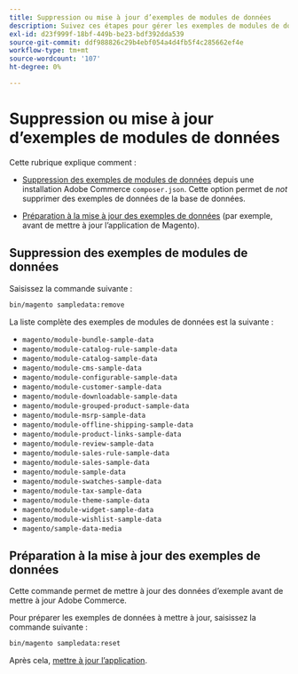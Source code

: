 ```yaml
---
title: Suppression ou mise à jour d’exemples de modules de données
description: Suivez ces étapes pour gérer les exemples de modules de données Adobe Commerce.
exl-id: d23f999f-18bf-449b-be23-bdf392dda539
source-git-commit: ddf988826c29b4ebf054a4d4fb5f4c285662ef4e
workflow-type: tm+mt
source-wordcount: '107'
ht-degree: 0%

---
```


# Suppression ou mise à jour d’exemples de modules de données

Cette rubrique explique comment :

* [Suppression des exemples de modules de données](#remove-sample-data-modules) depuis une installation Adobe Commerce `composer.json`. Cette option permet de *not* supprimer des exemples de données de la base de données.

* [Préparation à la mise à jour des exemples de données](#prepare-to-update-sample-data) (par exemple, avant de mettre à jour l’application de Magento).

## Suppression des exemples de modules de données

Saisissez la commande suivante :

```bash
bin/magento sampledata:remove
```

La liste complète des exemples de modules de données est la suivante :

* `magento/module-bundle-sample-data`
* `magento/module-catalog-rule-sample-data`
* `magento/module-catalog-sample-data`
* `magento/module-cms-sample-data`
* `magento/module-configurable-sample-data`
* `magento/module-customer-sample-data`
* `magento/module-downloadable-sample-data`
* `magento/module-grouped-product-sample-data`
* `magento/module-msrp-sample-data`
* `magento/module-offline-shipping-sample-data`
* `magento/module-product-links-sample-data`
* `magento/module-review-sample-data`
* `magento/module-sales-rule-sample-data`
* `magento/module-sales-sample-data`
* `magento/module-sample-data`
* `magento/module-swatches-sample-data`
* `magento/module-tax-sample-data`
* `magento/module-theme-sample-data`
* `magento/module-widget-sample-data`
* `magento/module-wishlist-sample-data`
* `magento/sample-data-media`

## Préparation à la mise à jour des exemples de données

Cette commande permet de mettre à jour des données d’exemple avant de mettre à jour Adobe Commerce.

Pour préparer les exemples de données à mettre à jour, saisissez la commande suivante :

```bash
bin/magento sampledata:reset
```

Après cela, [mettre à jour l’application](../tutorials/uninstall.md#update-the-application).
